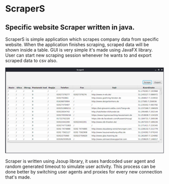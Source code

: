 # ScraperS
## Specific website Scraper written in java. 
ScraperS is simple application which scrapes company data from specific website.
When the application finishes scraping, scraped data will be shown inside a table.
GUI is very simple it's made using JavaFX library.
User can start new scraping session whenever he wants to and export scraped data
to csv also.

![ScraperS GUI](scrapers.png)

Scraper is written using Jsoup library, it uses hardcoded user agent and random
generated timeout to simulate user activity. This process can be done better by
switching user agents and proxies for every new connection that's made. 

